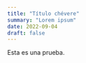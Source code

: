 ```yaml
---
title: "Título chévere"
summary: "Lorem ipsum"
date: 2022-09-04
draft: false
---
```


Esta es una prueba.

